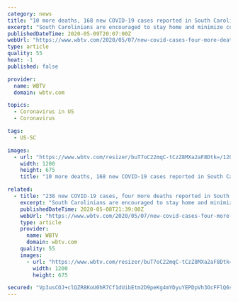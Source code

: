 ```yaml
---
category: news
title: "10 more deaths, 168 new COVID-19 cases reported in South Carolina"
excerpt: "South Carolinians are encouraged to stay home and minimize contact with people outside their households to prevent the spread of the disease."
publishedDateTime: 2020-05-09T20:07:00Z
webUrl: "https://www.wbtv.com/2020/05/07/new-covid-cases-four-more-deaths-reported-south-carolina/"
type: article
quality: 55
heat: -1
published: false

provider:
  name: WBTV
  domain: wbtv.com

topics:
  - Coronavirus in US
  - Coronavirus

tags:
  - US-SC

images:
  - url: "https://www.wbtv.com/resizer/buT7oC22mqC-tCzZ8MXa2aF8Dtk=/1200x0/arc-anglerfish-arc2-prod-raycom.s3.amazonaws.com/public/EQHKFHDBXNBYPGRKV6URX5HG5E.png"
    width: 1200
    height: 675
    title: "10 more deaths, 168 new COVID-19 cases reported in South Carolina"

related:
  - title: "238 new COVID-19 cases, four more deaths reported in South Carolina"
    excerpt: "South Carolinians are encouraged to stay home and minimize contact with people outside their households to prevent the spread of the disease."
    publishedDateTime: 2020-05-08T21:39:00Z
    webUrl: "https://www.wbtv.com/2020/05/07/new-covid-cases-four-more-deaths-reported-south-carolina/"
    type: article
    provider:
      name: WBTV
      domain: wbtv.com
    quality: 55
    images:
      - url: "https://www.wbtv.com/resizer/buT7oC22mqC-tCzZ8MXa2aF8Dtk=/1200x0/arc-anglerfish-arc2-prod-raycom.s3.amazonaws.com/public/EQHKFHDBXNBYPGRKV6URX5HG5E.png"
        width: 1200
        height: 675

secured: "Vp3usCOJ+clQZR8KoU0hR7Cf1dUibEtm2D9peKg4mYDyuYEPDpVh3OcFFlQ6sJ0te+FsvUJywKLzkcFyMnZaq8H6efhp0hO80qD8TWpOP89CEhBXcQcBx4URR3VU2HT7yyDLldrTbyOaBreGmKz53DHbcKDmfE6AYjiRx8IJDy8EllNjQoG8MKXl8fQ+4kyB06R8gUwgBjWAUGSUehXWbS7izuxVj9tBdxzFaV2RNOjKbe1zbFxums3HiL9wziyJtMvBcAR/qyHzT060Tqm/R7O++mvrI9322vSbmrRp/9WjxVqg0krENWkRek/7vg97BdE5q41M1hU7tEj1Zat6VzR8G9qWOdoTP4oAFnyBJ6zZ9gBlu0DycHWdx2K4MxCffKWLyE5vzrUu/Flc2MoimVClwocOq/ja//YpSy9ly47IM5Z3DikryXP+AW5SvLFGcyUeyh458JIahaNgaMAO2AJb83wqxw3hIu1QmhobkTg=;Q4+N1Hrp8QbVPvLIcRjMhA=="
---
```


